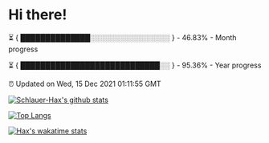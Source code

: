 # Hi there!

⏳ { ██████████████░░░░░░░░░░░░░░░░ } - 46.83% - Month progress

⏳ { ████████████████████████████░░ } - 95.36% - Year progress

⏰ Updated on Wed, 15 Dec 2021 01:11:55 GMT


[![Schlauer-Hax's github stats](https://github-readme-stats.vercel.app/api?username=Schlauer-Hax&show_icons=true&theme=dark&count_private=true)](https://github.com/Schlauer-Hax)


[![Top Langs](https://github-readme-stats.vercel.app/api/top-langs/?username=Schlauer-Hax&layout=compact&theme=dark)](https://github.com/Schlauer-Hax?tab=repositories)


[![Hax's wakatime stats](https://github-readme-stats.vercel.app/api/wakatime?username=Hax&theme=dark)](https://wakatime.com/@Hax)

